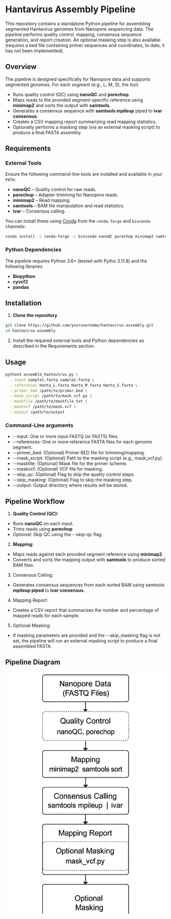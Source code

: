 # Hantavirus Assembly Pipeline

This repository contains a standalone Python pipeline for assembling segmented Hantavirus genomes from Nanopore sequencing data. The pipeline performs quality control, mapping, consensus sequence generation, and report creation. An optional masking step is also available (requires a bed file containing primer sequences and coordinates, to date, it has not been implemented).

## Overview

The pipeline is designed specifically for Nanopore data and supports segmented genomes. For each segment (e.g., L, M, S), the tool:

- Runs quality control (QC) using **nanoQC** and **porechop**.
- Maps reads to the provided segment-specific reference using **minimap2** and sorts the output with **samtools**.
- Generates a consensus sequence with **samtools mpileup** piped to **ivar consensus**.
- Creates a CSV mapping report summarizing read mapping statistics.
- Optionally performs a masking step (via an external masking script) to produce a final FASTA assembly.

## Requirements

### External Tools

Ensure the following command-line tools are installed and available in your `PATH`:

- **nanoQC** – Quality control for raw reads.
- **porechop** – Adapter trimming for Nanopore reads.
- **minimap2** – Read mapping.
- **samtools** – BAM file manipulation and read statistics.
- **ivar** – Consensus calling.

You can install these using [Conda](https://docs.conda.io/en/latest/) from the `conda-forge` and `bioconda` channels:

```bash
conda install -c conda-forge -c bioconda nanoQC porechop minimap2 samtools ivar
```

### Python Dependencies

The pipeline requires Python 3.6+ (tested with Pytho 3.11.8) and the following libraries
- **Biopython**
- **cyvcf2**
- **pandas**

## Installation
1. **Clone the repository**

```bash
git clone https://github.com/yourusername/hantavirus-assembly.git
cd hantavirus-assembly
```

2. Install the required external tools and Python dependencies as described in the Requirements section.

## Usage 

```bash
python3 assemble_hantavirus.py \
  --input sample1.fastq sample2.fastq \
  --references Hanta_L.fasta Hanta_M.fasta Hanta_S.fasta \
  --primer_bed /path/to/primer.bed \
  --mask_script /path/to/mask_vcf.py \
  --maskfile /path/to/maskfile.txt \
  --maskvcf /path/to/mask.vcf \
  --output /path/to/output
```
### Command-Line arguments

- --input: One or more input FASTQ (or FAST5) files.
- --references: One or more reference FASTA files for each genome segment.
- --primer_bed: (Optional) Primer BED file for trimming/mapping.
- --mask_script: (Optional) Path to the masking script (e.g., mask_vcf.py).
- --maskfile: (Optional) Mask file for the primer scheme.
- --maskvcf: (Optional) VCF file for masking.
- --skip_qc: (Optional) Flag to skip the quality control steps.
- --skip_masking: (Optional) Flag to skip the masking step.
- --output: Output directory where results will be stored.

## Pipeline Workflow

1. **Quality Control (QC):**
- Runs **nanoQC** on each input.
- Trims reads using **porechop**
- _Optional:_ Skip QC using the --skip-qc flag.

2. **Mapping:**
- Maps reads against each provided segment reference using **minimap2**.
- Converts and sorts the mapping output with **samtools** to produce sorted BAM files.

3.	Consensus Calling:
- Generates consensus sequences from each sorted BAM using samtools **mpileup piped** to **ivar consensus**.

4.	Mapping Report:
- Creates a CSV report that summarizes the number and percentage of mapped reads for each sample.
	
5.	Optional Masking:
- If masking parameters are provided and the --skip_masking flag is not set, the pipeline will run an external masking script to produce a final assembled FASTA.

## Pipeline Diagram

![Hantavirus Assembly Pipeline](pipeline_diagram.jpeg)